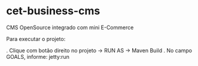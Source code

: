 cet-business-cms
================

CMS OpenSource integrado com mini E-Commerce


Para executar o projeto:

. Clique com botão direito no projeto -> RUN AS -> Maven Build
. No campo GOALS, informe: jetty:run
